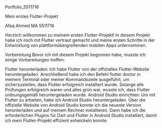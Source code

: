 Portfolio_5511716

Mein erstes Flutter-Projekt

Afaq Ahmed
MA 5511716

Herzlich willkommen zu meinem ersten Flutter-Projekt! In diesem Projekt habe ich mich mit Flutter vertraut gemacht und meine ersten Schritte in der Entwicklung von plattformübergreifenden mobilen Apps unternommen.

Vorbereitung
Bevor ich mit diesem Projekt begonnen habe, musste ich einige Vorbereitungen treffen:

Flutter herunterladen: Ich habe Flutter von der offiziellen Flutter-Website heruntergeladen. Anschließend habe ich den Befehl flutter doctor in meinem Terminal oder meiner Kommandozeile ausgeführt, um sicherzustellen, dass Flutter erfolgreich installiert wurde. Solange alle Prüfungen erfolgreich waren und alles grün war, wusste ich, dass Flutter ordnungsgemäß heruntergeladen wurde.
Android Studio einrichten: Um mit Flutter zu arbeiten, habe ich Android Studio heruntergeladen. Über die offizielle Website von Android Studio konnte ich die neueste Version herunterladen und auf meinem Rechner installieren. Dann habe ich die erforderlichen Plugins für Dart und Flutter in Android Studio installiert, damit ich mein Flutter-Projekt effizient entwickeln konnte.
